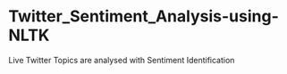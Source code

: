 # Twitter_Sentiment_Analysis-using-NLTK
Live Twitter Topics are analysed with Sentiment Identification
